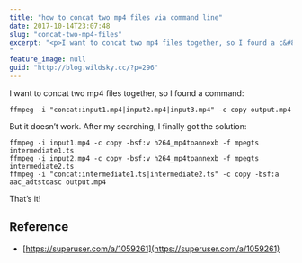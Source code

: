 ```yaml
---
title: "how to concat two mp4 files via command line"
date: 2017-10-14T23:07:48
slug: "concat-two-mp4-files"
excerpt: "<p>I want to concat two mp4 files together, so I found a c&#8230;</p>
"
feature_image: null
guid: "http://blog.wildsky.cc/?p=296"
---
```

I want to concat two mp4 files together, so I found a command:

    ffmpeg -i "concat:input1.mp4|input2.mp4|input3.mp4" -c copy output.mp4

But it doesn’t work. After my searching, I finally got the solution:

    ffmpeg -i input1.mp4 -c copy -bsf:v h264_mp4toannexb -f mpegts intermediate1.ts
    ffmpeg -i input2.mp4 -c copy -bsf:v h264_mp4toannexb -f mpegts intermediate2.ts
    ffmpeg -i "concat:intermediate1.ts|intermediate2.ts" -c copy -bsf:a aac_adtstoasc output.mp4


That’s it!

Reference
---------

*   [https://superuser.com/a/1059261](https://superuser.com/a/1059261)
